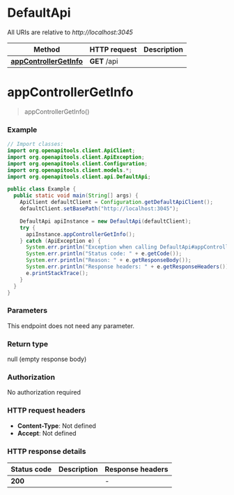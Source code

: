 # DefaultApi

All URIs are relative to *http://localhost:3045*

Method | HTTP request | Description
------------- | ------------- | -------------
[**appControllerGetInfo**](DefaultApi.md#appControllerGetInfo) | **GET** /api | 


<a name="appControllerGetInfo"></a>
# **appControllerGetInfo**
> appControllerGetInfo()



### Example
```java
// Import classes:
import org.openapitools.client.ApiClient;
import org.openapitools.client.ApiException;
import org.openapitools.client.Configuration;
import org.openapitools.client.models.*;
import org.openapitools.client.api.DefaultApi;

public class Example {
  public static void main(String[] args) {
    ApiClient defaultClient = Configuration.getDefaultApiClient();
    defaultClient.setBasePath("http://localhost:3045");

    DefaultApi apiInstance = new DefaultApi(defaultClient);
    try {
      apiInstance.appControllerGetInfo();
    } catch (ApiException e) {
      System.err.println("Exception when calling DefaultApi#appControllerGetInfo");
      System.err.println("Status code: " + e.getCode());
      System.err.println("Reason: " + e.getResponseBody());
      System.err.println("Response headers: " + e.getResponseHeaders());
      e.printStackTrace();
    }
  }
}
```

### Parameters
This endpoint does not need any parameter.

### Return type

null (empty response body)

### Authorization

No authorization required

### HTTP request headers

 - **Content-Type**: Not defined
 - **Accept**: Not defined

### HTTP response details
| Status code | Description | Response headers |
|-------------|-------------|------------------|
**200** |  |  -  |


